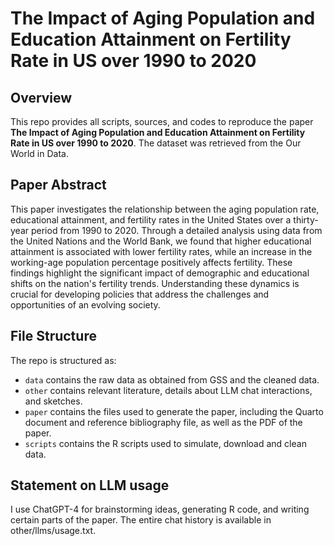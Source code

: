 # The Impact of Aging Population and Education Attainment on Fertility Rate in US over 1990 to 2020

## Overview

This repo provides all scripts, sources, and codes to reproduce the paper **The Impact of Aging Population and Education Attainment on Fertility Rate in US over 1990 to 2020**. The dataset was retrieved from the Our World in Data.

## Paper Abstract

This paper investigates the relationship between the aging population rate, educational attainment, and fertility rates in the United States over a thirty-year period from 1990 to 2020. Through a detailed analysis using data from the United Nations and the World Bank, we found that higher educational attainment is associated with lower fertility rates, while an increase in the working-age population percentage positively affects fertility. These findings highlight the significant impact of demographic and educational shifts on the nation's fertility trends. Understanding these dynamics is crucial for developing policies that address the challenges and opportunities of an evolving society.

## File Structure

The repo is structured as:

-   `data` contains the raw data as obtained from GSS and the cleaned data.
-   `other` contains relevant literature, details about LLM chat interactions, and sketches.
-   `paper` contains the files used to generate the paper, including the Quarto document and reference bibliography file, as well as the PDF of the paper. 
-   `scripts` contains the R scripts used to simulate, download and clean data.


## Statement on LLM usage

I use ChatGPT-4 for brainstorming ideas, generating R code, and writing certain parts of the paper. The entire chat history is available in other/llms/usage.txt.
